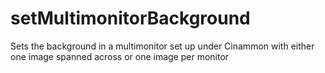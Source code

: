 # setMultimonitorBackground
Sets the background in a multimonitor set up under Cinammon with either one image spanned across or one image per monitor
